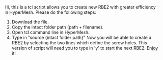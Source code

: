 Hi, this is a tcl script allows you to create new RBE2 with greater efficiency in HyperMesh. Please do the following steps:
1. Download the file.
2. Copy the intact folder path (path + filename).
3. Open tcl command line in HyperMesh.
4. Type in "source {intact folder path}"
Now you will be able to create a RBE2 by selecting the two lines which define the screw holes.
This version of script will need you to type in 'y' to start the next RBE2.
Enjoy it!  
